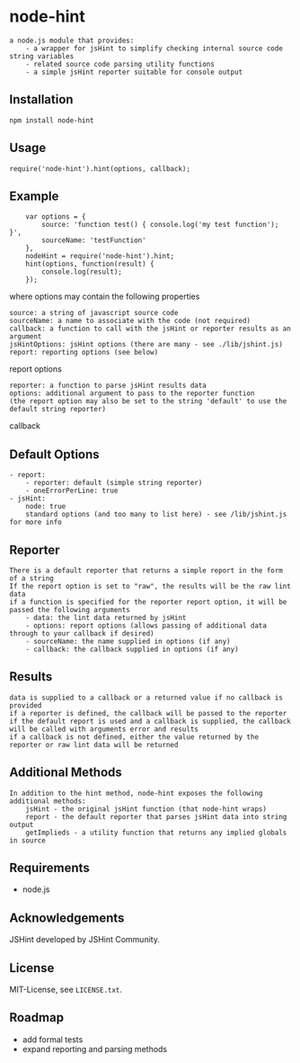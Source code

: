 # node-hint
	
	a node.js module that provides:
		- a wrapper for jsHint to simplify checking internal source code string variables
		- related source code parsing utility functions
		- a simple jsHint reporter suitable for console output


## Installation

	npm install node-hint

## Usage
	
	require('node-hint').hint(options, callback);
	
## Example
		
		var options = {
			source: 'function test() { console.log('my test function'); }',
			sourceName: 'testFunction'
		},
		nodeHint = require('node-hint').hint;
		hint(options, function(result) {
			console.log(result);
		});
		
where options may contain the following properties

	source: a string of javascript source code
	sourceName: a name to associate with the code (not required)
	callback: a function to call with the jsHint or reporter results as an argument
	jsHintOptions: jsHint options (there are many - see ./lib/jshint.js)
	report: reporting options (see below)
	
report options

	reporter: a function to parse jsHint results data
	options: additional argument to pass to the reporter function
	(the report option may also be set to the string 'default' to use the default string reporter)
	

callback
	

## Default Options 

	- report: 
		- reporter: default (simple string reporter)
		- oneErrorPerLine: true
	- jsHint:
		node: true
		standard options (and too many to list here) - see /lib/jshint.js for more info

## Reporter
	
	There is a default reporter that returns a simple report in the form of a string
	If the report option is set to "raw", the results will be the raw lint data 
	if a function is specified for the reporter report option, it will be passed the following arguments
		- data: the lint data returned by jsHint
		- options: report options (allows passing of additional data through to your callback if desired)
		- sourceName: the name supplied in options (if any)
		- callback: the callback supplied in options (if any)
		
## Results
	
	data is supplied to a callback or a returned value if no callback is provided
	if a reporter is defined, the callback will be passed to the reporter
	if the default report is used and a callback is supplied, the callback will be called with arguments error and results
	if a callback is not defined, either the value returned by the reporter or raw lint data will be returned

## Additional Methods

	In addition to the hint method, node-hint exposes the following additional methods:
		jsHint - the original jsHint function (that node-hint wraps)
		report - the default reporter that parses jsHint data into string output
		getImplieds - a utility function that returns any implied globals in source 

## Requirements

* node.js


## Acknowledgements

JSHint developed by JSHint Community.

## License

MIT-License, see `LICENSE.txt`.

## Roadmap

- add formal tests
- expand reporting and parsing methods

